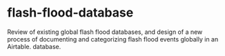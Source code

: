 # flash-flood-database
Review of existing global flash flood databases, and design of a new process of documenting and categorizing flash flood events globally in an Airtable. database.
